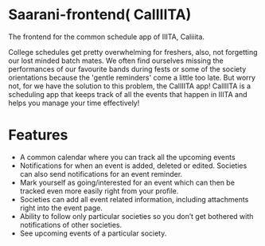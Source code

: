 # Saarani-frontend( CalIIITA)
The frontend for the common schedule app of IIITA, Caliiita.

College schedules get pretty overwhelming for freshers, also, not forgetting our lost minded batch mates. We often find ourselves missing the performances of our favourite bands during fests or some of the society orientations because the 'gentle reminders' come a little too late. 
But worry not, for we have the solution to this problem, the CalIIITA app! CalIIITA is a scheduling app that keeps track of all the events that happen in IIITA and helps you manage your time effectively!


# Features
* A common calendar where you can track all the upcoming events
* Notifications for when an event is added, deleted or edited. Societies can also send notifications for an event reminder.
* Mark yourself as going/interested for an event which can then be tracked even more easily right from your profile.
* Societies can add all event related information, including attachments right into the event page.
* Ability to follow only particular societies so you don’t get bothered with notifications of other societies.
* See upcoming events of a particular society.

